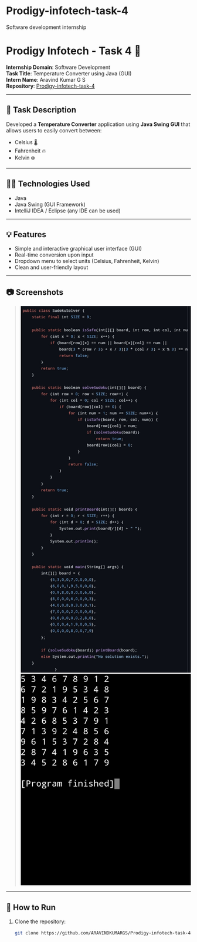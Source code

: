 # Prodigy-infotech-task-4
Software development internship 
# Prodigy Infotech - Task 4 🚀

**Internship Domain**: Software Development  
**Task Title**: Temperature Converter using Java (GUI)  
**Intern Name**: Aravind Kumar G S  
**Repository**: [Prodigy-infotech-task-4](https://github.com/ARAVINDKUMARGS/Prodigy-infotech-task-4)

---

## 📌 Task Description
Developed a **Temperature Converter** application using **Java Swing GUI** that allows users to easily convert between:
- Celsius 🌡️
- Fahrenheit 🔥
- Kelvin ❄️

---

## 🧑‍💻 Technologies Used
- Java
- Java Swing (GUI Framework)
- IntelliJ IDEA / Eclipse (any IDE can be used)

---

## 💡 Features
- Simple and interactive graphical user interface (GUI)
- Real-time conversion upon input
- Dropdown menu to select units (Celsius, Fahrenheit, Kelvin)
- Clean and user-friendly layout

---

## 📷 Screenshots
> ![Screenshot 1](Screenshot_2025-07-29-15-40-14-57_40deb401b9ffe8e1df2f1cc5ba480b12.jpg)  
> ![Screenshot 2](Screenshot_2025-07-29-15-41-03-79_d4003123f13cd1833dbcae05882554f0.jpg)

---

## 📁 How to Run
1. Clone the repository:
   ```bash
   git clone https://github.com/ARAVINDKUMARGS/Prodigy-infotech-task-4
